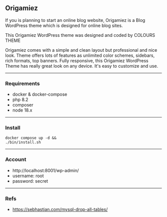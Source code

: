 Origamiez
---

If you is planning to start an online blog website, Origamiez is a Blog WordPress theme which is designed for online blog sites.

This Origamiez WordPress theme was designed and coded by COLOURS THEME

Origamiez comes with a simple and clean layout but professional and nice look. 
Theme offers lots of features as unlimited color schemes, sidebars, rich formats, top banners. 
Fully responsive, this Origamiez WordPress Theme has really great look on any device. 
It's easy to customize and use.

---

### Requirements

- docker & docker-compose
- php 8.2
- composer
- node 18.x

---

### Install

```shell
docker compose up -d &&
./bin/install.sh
```

---

### Account
- http://localhost:8001/wp-admin/
- username: root
- password: secret

---

### Refs
- https://sebhastian.com/mysql-drop-all-tables/